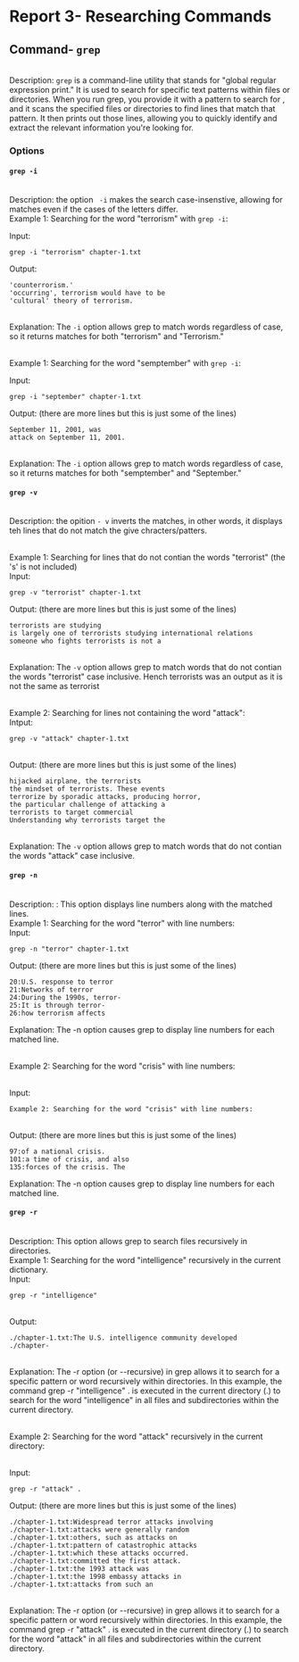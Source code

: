 # Report 3- Researching Commands

## Command- `grep` 

<br /> Description: `grep`  is a command-line utility that stands for "global regular expression print." 
It is used to search for specific text patterns within files or directories. When you run grep, you provide it with a pattern to search for
, and it scans the specified files or directories to find lines that match that pattern. 
It then prints out those lines, allowing you to quickly identify and extract the relevant information you're looking for.


### Options

#### `grep -i`
<br /> Description: the option ` -i` makes the search case-insenstive, allowing for matches even 
if the cases of the letters differ. 
<br /> Example 1: Searching for the word "terrorism" with `grep -i`:

Input: 
```
grep -i "terrorism" chapter-1.txt

```
 Output: 
```
'counterrorism.'
'occurring', terrorism would have to be
'cultural' theory of terrorism.

```
<br /> Explanation: The `-i` option allows grep to match words regardless of case, 
so it returns matches for both "terrorism" and "Terrorism."

<br /> Example 1: Searching for the word "semptember" with `grep -i`:

Input: 
```
grep -i "september" chapter-1.txt

```
Output:  (there are more lines but this is just some of the lines) 
```
September 11, 2001, was
attack on September 11, 2001.

```
<br /> Explanation: The `-i` option allows grep to match words regardless of case, 
so it returns matches for both "semptember" and "September."

#### `grep -v`
<br />Description: the opition `- v` inverts the matches, in other words, it displays teh lines that 
do not match the give chracters/patters. 

<br /> Example 1: Searching for lines that do not contian the words "terrorist" (the 's' is not included)
<br /> Input:
```
grep -v "terrorist" chapter-1.txt

```
Output:  (there are more lines but this is just some of the lines) 
```
terrorists are studying
is largely one of terrorists studying international relations
someone who fights terrorists is not a

```
<br />  Explanation: The `-v` option allows grep to match words that do not contian the words "terrorist" case inclusive. 
Hench terrorists was an output as it is not the same as terrorist 


<br /> Example 2: Searching for lines not containing the word "attack":
<br /> Intput:
```
grep -v "attack" chapter-1.txt

```
<br /> Output: (there are more lines but this is just some of the lines) 
```
hijacked airplane, the terrorists
the mindset of terrorists. These events
terrorize by sporadic attacks, producing horror,
the particular challenge of attacking a
terrorists to target commercial
Understanding why terrorists target the

```
<br />  Explanation: The `-v` option allows grep to match words that do not contian the words "attack" case inclusive. 

#### `grep -n`
<br /> Description: : This option displays line numbers along with the matched lines. 
<br /> Example 1: Searching for the word "terror" with line numbers:
<br /> Input: 
```
grep -n "terror" chapter-1.txt

```
Output: (there are more lines but this is just some of the lines) 

```
20:U.S. response to terror
21:Networks of terror
24:During the 1990s, terror-
25:It is through terror-
26:how terrorism affects

```
Explanation: The -n option causes grep to display line numbers for each matched line.

<br /> Example 2: Searching for the word "crisis" with line numbers:

<br /> Input:
```
Example 2: Searching for the word "crisis" with line numbers:

``` 
<br /> Output: (there are more lines but this is just some of the lines) 
```
97:of a national crisis. 
101:a time of crisis, and also
135:forces of the crisis. The

```
Explanation: The -n option causes grep to display line numbers for each matched line.


#### `grep -r` 
<br /> Description: This option allows grep to search files recursively in directories.
<br /> Example 1: Searching for the word "intelligence" recursively in the current dictionary. 
<br /> Input:
```
grep -r "intelligence" 

```

<br /> Output: 
```
./chapter-1.txt:The U.S. intelligence community developed
./chapter-

```
<br /> Explanation: The -r option (or --recursive) in grep allows it to search for a specific pattern or word recursively within directories. 
In this example, the command grep -r "intelligence" . is executed in the current directory (.) to search for the word "intelligence" in all
files and subdirectories within the current directory.


<br /> Example 2: Searching for the word "attack" recursively in the current directory:

<br /> Input: 

```
grep -r "attack" .

```
Output: (there are more lines but this is just some of the lines) 
```
./chapter-1.txt:Widespread terror attacks involving
./chapter-1.txt:attacks were generally random
./chapter-1.txt:others, such as attacks on
./chapter-1.txt:pattern of catastrophic attacks
./chapter-1.txt:which these attacks occurred.
./chapter-1.txt:committed the first attack. 
./chapter-1.txt:the 1993 attack was
./chapter-1.txt:the 1998 embassy attacks in
./chapter-1.txt:attacks from such an

```
<br /> Explanation: The -r option (or --recursive) in grep allows it to search for a specific pattern or word recursively within directories. 
In this example, the command grep -r "attack" . is executed in the current directory (.) to search for the word "attack" in all files and
subdirectories within the current directory.












